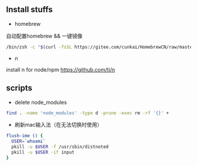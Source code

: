 ## Install stuffs
- homebrew

自动配置homebrew && 一键镜像
```bash
/bin/zsh -c "$(curl -fsSL https://gitee.com/cunkai/HomebrewCN/raw/master/Homebrew.sh)"
```

- n

install n for node/npm
https://github.com/tj/n

## scripts
- delete node_modules
```bash
find . -name 'node_modules' -type d -prune -exec rm -rf '{}' +
```
- 刷新mac输入法（在无法切换时使用）
```bash
flush-ime () {
  USER=`whoami`
  pkill -u $USER -f /usr/sbin/distnoted
  pkill -u $USER -if input
}
```
